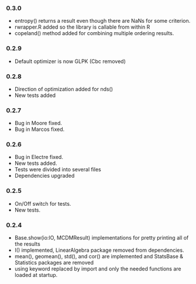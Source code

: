 ### 0.3.0
- entropy() returns a result even though there are NaNs for some criterion.
- rwrapper.R added so the library is callable from within R
- copeland() method added for combining multiple ordering results.
  

### 0.2.9
- Default optimizer is now GLPK (Cbc removed)


### 0.2.8
- Direction of optimization added for nds()
- New tests added

### 0.2.7
- Bug in Moore fixed.
- Bug in Marcos fixed.


### 0.2.6
- Bug in Electre fixed.
- New tests added.
- Tests were divided into several files
- Dependencies upgraded


### 0.2.5
- On/Off switch for tests. 
- New tests.

### 0.2.4
- Base.show(io:IO, MCDMResult) implementations for pretty printing all of the results
- I() implemented, LinearAlgebra package removed from dependencies.
- mean(), geomean(), std(), and cor() are implemented and StatsBase & Statistics packages are removed
- using keyword replaced by import and only the needed functions are loaded at startup.
